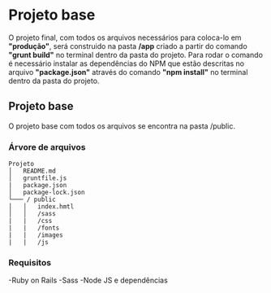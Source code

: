 # Projeto base

O projeto final, com todos os arquivos necessários para coloca-lo em **"produção"**, será construido na pasta **/app** criado a partir do comando **"grunt build"** no terminal dentro da pasta do projeto. Para rodar o comando é necessário instalar as dependências do NPM que estão descritas no arquivo **"package.json"** através do comando **"npm install"** no terminal dentro da pasta do projeto.

## Projeto base

O projeto base com todos os arquivos se encontra na pasta /public. 

### Árvore de arquivos
```
Projeto
│   README.md
│   gruntfile.js   
|	package.json
│	package-lock.json
└─── / public
│   │   index.hmtl
│   │   /sass
|	|	/css
|	|	/fonts
|	|	/images
|	|	/js
```

### Requisitos

-Ruby on Rails
-Sass
-Node JS e dependências